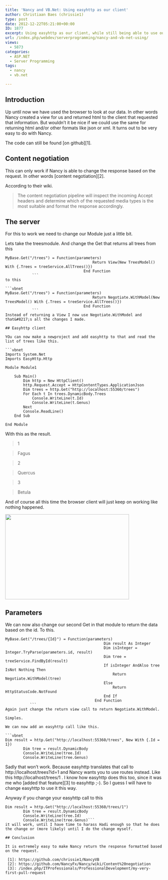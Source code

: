 ```yaml
---
title: 'Nancy and VB.Net: Using easyhttp as our client'
author: Christiaan Baes (chrissie1)
type: post
date: 2012-12-22T05:21:00+00:00
ID: 1877
excerpt: Using easyhttp as our client, while still being able to use our browser as our client.
url: /index.php/webdev/serverprogramming/nancy-and-vb-net-using/
views:
  - 5873
categories:
  - ASP.NET
  - Server Programming
tags:
  - nancy
  - vb.net

---
```

## Introduction

Up until now we have used the browser to look at our data. In other words Nancy created a view for us and returned html to the client that requested that information. But wouldn&#8217;t it be nice if we could use the same for returning html and/or other formats like json or xml. It turns out to be very easy to do with Nancy.

The code can still be found [on github][1].

## Content negotiation

This can only work if Nancy is able to change the response based on the request. In other words [content negotiation][2].

According to their wiki.

> The content negotiation pipeline will inspect the incoming Accept headers and determine which of the requested media types is the most suitable and format the response accordingly.

## The server

For this to work we need to change our Module just a little bit.

Lets take the treesmodule. And change the Get that returns all trees from this 

```vbnet
MyBase.Get("/trees") = Function(parameters)
                                       Return View(New TreesModel() With {.Trees = treeService.AllTrees()})
                                   End Function
            ```
to this

```vbnet
MyBase.Get("/trees") = Function(parameters)
                                       Return Negotiate.WithModel(New TreesModel() With {.Trees = treeService.AllTrees()})
                                   End Function
            ```
Instead of returning a View I now use Negotiate.WithModel and that&#8217;s all the changes I made.

## Easyhttp client

YOu can now make a newproject and add easyhttp to that and read the list of trees like this.

```vbnet
Imports System.Net
Imports EasyHttp.Http

Module Module1

    Sub Main()
        Dim http = New HttpClient()
        http.Request.Accept = HttpContentTypes.ApplicationJson
        Dim trees = http.Get("http://localhost:55360/trees")
        For Each t In trees.DynamicBody.Trees
            Console.WriteLine(t.Id)
            Console.WriteLine(t.Genus)
        Next
        Console.ReadLine()
    End Sub

End Module
```
With this as the result.

> 1
  
> Fagus
  
> 2
  
> Quercus
  
> 3
  
> Betula

And of course all this time the browser client will just keep on working like nothing happened.

<div class="image_block">
  <a href="https://lessthandot.z19.web.core.windows.net/wp-content/uploads/users/chrissie1/nancy/nancy11.png?mtime=1356160832"><img alt="" src="https://lessthandot.z19.web.core.windows.net/wp-content/uploads/users/chrissie1/nancy/nancy11.png?mtime=1356160832" width="396" height="272" /></a>
</div>

## Parameters

We can now also change our second Get in that module to return the data based on the id. To this.

```vbnet
MyBase.Get("/trees/{Id}") = Function(parameters)
                                            Dim result As Integer
                                            Dim isInteger = Integer.TryParse(parameters.id, result)
                                            Dim tree = treeService.FindById(result)
                                            If isInteger AndAlso tree IsNot Nothing Then
                                                Return Negotiate.WithModel(tree)
                                            Else
                                                Return HttpStatusCode.NotFound
                                            End If
                                        End Function
           ```
Again just change the return view call to return Negotiate.WithModel.

Simples.

We can now add an easyhttp call like this.

```vbnet
Dim result = http.Get("http://localhost:55360/trees", New With {.Id = 1})
        Dim tree = result.DynamicBody
        Console.WriteLine(tree.Id)
        Console.WriteLine(tree.Genus)
```
Sadly that won&#8217;t work. Because easyhttp translates that call to http://localhost/trees?id=1 and Nancy wants you to use routes instead. Like this http://localhost/trees/1 . I know how easyhttp does this too, since it was me who [added that feature][3] to easyhttp ;-). So I guess I will have to change easyhttp to use it this way.

Anyway if you change your easyhttp call to this

```vbnet
Dim result = http.Get("http://localhost:55360/trees/1")
        Dim tree = result.DynamicBody
        Console.WriteLine(tree.Id)
        Console.WriteLine(tree.Genus)```
it will work, until I have time to harass Hadi enough so that he does the change or (more likely) until I do the change myself.

## Conclusion

It is extremely easy to make Nancy return the response formatted based on the request.

 [1]: https://github.com/chrissie1/NancyVB
 [2]: https://github.com/NancyFx/Nancy/wiki/Content%20negotiation
 [3]: /index.php/ITProfessionals/ProfessionalDevelopment/my-very-first-pull-request